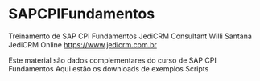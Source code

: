 # SAPCPIFundamentos
Treinamento de SAP CPI Fundamentos JediCRM
Consultant Willi Santana
JediCRM Online
https://www.jedicrm.com.br

Este material são dados complementares do curso de SAP CPI Fundamentos
Aqui estão os downloads de exemplos 
Scripts 
